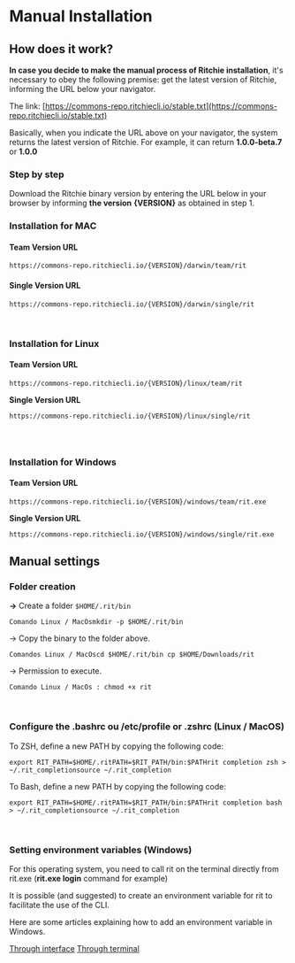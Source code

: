 # Manual Installation

## How does it work?  <a id="how-does-it-work"></a>

**In case you decide to make the manual process of Ritchie installation**, it's necessary to obey the following premise: get the latest version of Ritchie, informing the URL below your navigator.

The link: [https://commons-repo.ritchiecli.io/stable.txt](https://commons-repo.ritchiecli.io/stable.txt)​

Basically, when you indicate the URL above on your navigator, the system returns the latest version of Ritchie. For example, it can return **1.0.0-beta.7** or **1.0.0**

### Step by step  <a id="step-by-step"></a>

Download the Ritchie binary version by entering the URL below in your browser by informing **the version** **{VERSION}** as obtained in step 1.

### **Installation for MAC** <a id="installation-for-mac"></a>

#### **Team Version URL** <a id="team-version-url"></a>

```text
https://commons-repo.ritchiecli.io/{VERSION}/darwin/team/rit
```

#### Single Version URL <a id="single-version-url"></a>

```text
https://commons-repo.ritchiecli.io/{VERSION}/darwin/single/rit
```

​

### **Installation for Linux** <a id="installation-for-linux"></a>

#### **Team Version URL** <a id="team-version-url-1"></a>

```text
https://commons-repo.ritchiecli.io/{VERSION}/linux/team/rit
```

**Single Version URL**

```text
https://commons-repo.ritchiecli.io/{VERSION}/linux/single/rit
```

### **​** <a id="undefined"></a>

### **Installation for Windows**  <a id="installation-for-windows"></a>

#### **Team Version URL** <a id="team-version-url-2"></a>

```text
https://commons-repo.ritchiecli.io/{VERSION}/windows/team/rit.exe
```

**Single Version URL**

```text
https://commons-repo.ritchiecli.io/{VERSION}/windows/single/rit.exe
```

## **Manual settings**  <a id="manual-settings"></a>

### **Folder creation** <a id="folder-creation"></a>

**→** Create a folder `$HOME/.rit/bin`

```text
Comando Linux / MacOs​mkdir -p $HOME/.rit/bin
```

→ Copy the binary to the folder above.

```text
Comandos Linux / MacOs​cd $HOME/.rit/bin cp $HOME/Downloads/rit
```

→ Permission to execute.

```text
Comando Linux / MacOs : ​chmod +x rit
```

**​**

### **Configure the .bashrc ou /etc/profile or .zshrc \(Linux / MacOS\)** <a id="configure-the-bashrc-ou-etc-profile-or-zshrc-linux-macos"></a>

To ZSH, define a new PATH by copying the following code:

```text
export RIT_PATH=$HOME/.ritPATH=$RIT_PATH/bin:$PATHrit completion zsh > ~/.rit_completionsource ~/.rit_completion
```

To Bash, define a new PATH by copying the following code:

```text
export RIT_PATH=$HOME/.ritPATH=$RIT_PATH/bin:$PATHrit completion bash > ~/.rit_completionsource ~/.rit_completion
```

**​**

### Setting environment variables \(Windows\) <a id="setting-environment-variables-windows"></a>

For this operating system, you need to call rit on the terminal directly from rit.exe \(**rit.exe login** command for example\)

It is possible \(and suggested\) to create an environment variable for rit to facilitate the use of the CLI.

Here are some articles explaining how to add an environment variable in Windows.

​[Through interface](https://professor-falken.com/pt/windows/como-configurar-la-ruta-y-las-variables-de-entorno-en-windows-10/) [Through terminal](https://devcontent.com.br/artigos/windows/o-que-sao-como-alterar-criar-excluir-variaveis-de-ambiente)

